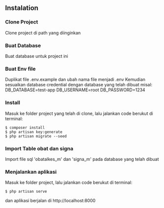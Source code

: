 ## Instalation

### Clone Project

Clone project di path yang diinginkan

### Buat Database

Buat database untuk project ini

### Buat Env file

Duplikat file .env.example dan ubah nama file menjadi .env
Kemudian sesuaikan database credential dengan database yang telah dibuat
misal:
DB_DATABASE=test-app
DB_USERNAME=root
DB_PASSWORD=1234

### Install

Masuk ke folder project yang telah di clone, lalu jalankan code berukut di terminal:

```
$ composer install
$ php artisan key:generate
$ php artisan migrate --seed
```

### Import Table obat dan signa

Import file sql 'obatalkes_m' dan 'signa_m' pada database yang telah dibuat

### Menjalankan aplikasi

Masuk ke folder project, lalu jalankan code berukut di terminal:

```
$ php artisan serve
```

dan aplikasi berjalan di http://localhost:8000